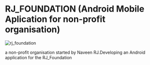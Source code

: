 # RJ_FOUNDATION (Android Mobile Aplication for non-profit organisation)
  ![rj_foundation](https://user-images.githubusercontent.com/35594720/52687540-75c5f780-2f78-11e9-9abb-dd9ce4d89c8e.png)

a non-profit organisation started by Naveen RJ.Developing an Android application for the RJ_Foundation
  
